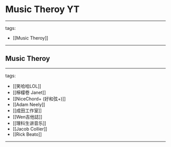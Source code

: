 # Music Theroy YT

---
tags:
  - [[Music Theroy]]
  
---

## Music Theroy
---
tags:
  - [[笑哈哈LOL]]
  - [[檸檬卷 Janet]]
  - [[NiceChord+ (好和弦+)]]
  - [[Adam Neely]]
  - [[成田工作室]]
  - [[Wen吉他誌]]
  - [[理科生讲音乐]]
  - [[Jacob Collier]]
  - [[Rick Beato]]
  
---